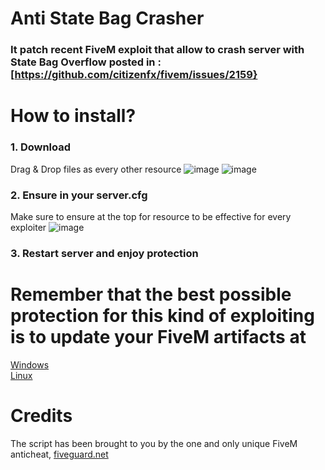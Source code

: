 # Anti State Bag Crasher

### It patch recent FiveM exploit that allow to crash server with State Bag Overflow posted in : [https://github.com/citizenfx/fivem/issues/2159}

# How to install? 
### 1. Download 
Drag & Drop files as every other resource
![image](https://github.com/Szpachlan/AntiStateBagCrasher/assets/73557171/7c26cc79-8be3-4a8a-b326-cf2390f86da1)
![image](https://github.com/Szpachlan/AntiStateBagCrasher/assets/73557171/b42c6718-605b-4148-bed7-d3b6b2fe73f5)


### 2. Ensure in your server.cfg 
Make sure to ensure at the top for resource to be effective for every exploiter
![image](https://github.com/Szpachlan/AntiStateBagCrasher/assets/73557171/a0187cec-76d2-4f34-a9bd-b11b981cc288)

### 3. Restart server and enjoy protection

# Remember that the best possible protection for this kind of exploiting is to update your FiveM artifacts at 
[Windows](https://runtime.fivem.net/artifacts/fivem/build_server_windows/master/)  
[Linux](https://runtime.fivem.net/artifacts/fivem/build_proot_linux/master/)

# Credits
The script has been brought to you by the one and only unique FiveM anticheat, [fiveguard.net](https://fiveguard.net/)

